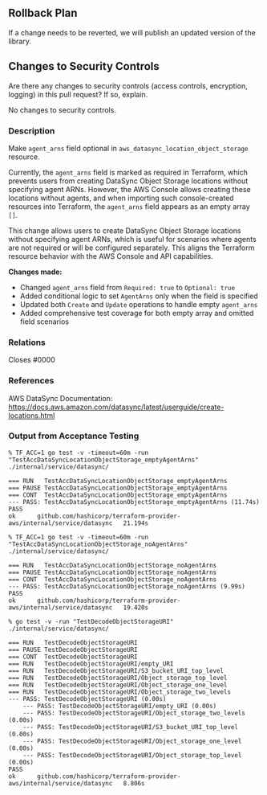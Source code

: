 <!---
See what makes a good Pull Request at: https://hashicorp.github.io/terraform-provider-aws/raising-a-pull-request/
--->

<!-- heimdall_github_prtemplate:grc-pci_dss-2024-01-05 -->

## Rollback Plan

If a change needs to be reverted, we will publish an updated version of the library.

## Changes to Security Controls

Are there any changes to security controls (access controls, encryption, logging) in this pull request? If so, explain.

No changes to security controls.

### Description

Make `agent_arns` field optional in `aws_datasync_location_object_storage` resource.

Currently, the `agent_arns` field is marked as required in Terraform, which prevents users from creating DataSync Object Storage locations without specifying agent ARNs. However, the AWS Console allows creating these locations without agents, and when importing such console-created resources into Terraform, the `agent_arns` field appears as an empty array `[]`.

This change allows users to create DataSync Object Storage locations without specifying agent ARNs, which is useful for scenarios where agents are not required or will be configured separately. This aligns the Terraform resource behavior with the AWS Console and API capabilities.

**Changes made:**
- Changed `agent_arns` field from `Required: true` to `Optional: true`
- Added conditional logic to set `AgentArns` only when the field is specified
- Updated both `Create` and `Update` operations to handle empty `agent_arns`
- Added comprehensive test coverage for both empty array and omitted field scenarios

### Relations

Closes #0000

### References

AWS DataSync Documentation: https://docs.aws.amazon.com/datasync/latest/userguide/create-locations.html

### Output from Acceptance Testing

```console
% TF_ACC=1 go test -v -timeout=60m -run "TestAccDataSyncLocationObjectStorage_emptyAgentArns" ./internal/service/datasync/

=== RUN   TestAccDataSyncLocationObjectStorage_emptyAgentArns
=== PAUSE TestAccDataSyncLocationObjectStorage_emptyAgentArns
=== CONT  TestAccDataSyncLocationObjectStorage_emptyAgentArns
--- PASS: TestAccDataSyncLocationObjectStorage_emptyAgentArns (11.74s)
PASS
ok      github.com/hashicorp/terraform-provider-aws/internal/service/datasync   21.194s
```

```console
% TF_ACC=1 go test -v -timeout=60m -run "TestAccDataSyncLocationObjectStorage_noAgentArns" ./internal/service/datasync/

=== RUN   TestAccDataSyncLocationObjectStorage_noAgentArns
=== PAUSE TestAccDataSyncLocationObjectStorage_noAgentArns
=== CONT  TestAccDataSyncLocationObjectStorage_noAgentArns
--- PASS: TestAccDataSyncLocationObjectStorage_noAgentArns (9.99s)
PASS
ok      github.com/hashicorp/terraform-provider-aws/internal/service/datasync   19.420s
```

```console
% go test -v -run "TestDecodeObjectStorageURI" ./internal/service/datasync/

=== RUN   TestDecodeObjectStorageURI
=== PAUSE TestDecodeObjectStorageURI
=== CONT  TestDecodeObjectStorageURI
=== RUN   TestDecodeObjectStorageURI/empty_URI
=== RUN   TestDecodeObjectStorageURI/S3_bucket_URI_top_level
=== RUN   TestDecodeObjectStorageURI/Object_storage_top_level
=== RUN   TestDecodeObjectStorageURI/Object_storage_one_level
=== RUN   TestDecodeObjectStorageURI/Object_storage_two_levels
--- PASS: TestDecodeObjectStorageURI (0.00s)
    --- PASS: TestDecodeObjectStorageURI/empty_URI (0.00s)
    --- PASS: TestDecodeObjectStorageURI/Object_storage_two_levels (0.00s)
    --- PASS: TestDecodeObjectStorageURI/S3_bucket_URI_top_level (0.00s)
    --- PASS: TestDecodeObjectStorageURI/Object_storage_one_level (0.00s)
    --- PASS: TestDecodeObjectStorageURI/Object_storage_top_level (0.00s)
PASS
ok      github.com/hashicorp/terraform-provider-aws/internal/service/datasync   8.806s
``` 